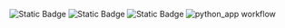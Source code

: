 ![Static Badge](https://img.shields.io/badge/Language%3A%20Python-black)
![Static Badge](https://img.shields.io/badge/License%3A%20MIT-black)
![Static Badge](https://img.shields.io/badge/Platform%3A%20LINUX-black)
![python_app workflow](https://github.com/UddharshV/CSC510_HWPractice/actions/workflows/python-app.yml/badge.svg)
